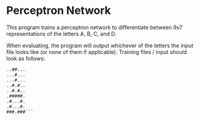# Perceptron Network

This program trains a perceptron network to differentiate between 9x7 representations of the letters A, B, C, and D.

When evaluating, the program will output whichever of the letters the input file looks like (or none of them if applicable).
Training files / input should look as follows:
```
..##...
...#...
...#...
..#.#..
..#.#..
.#####.
.#...#.
.#...#.
###.###```
